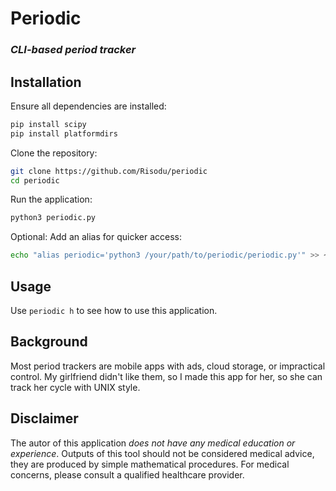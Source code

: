 # Periodic
### *CLI-based period tracker*

## Installation

Ensure all dependencies are installed:
```sh
pip install scipy
pip install platformdirs
```

Clone the repository:
```sh
git clone https://github.com/Risodu/periodic
cd periodic
```

Run the application:
```sh
python3 periodic.py
```

Optional: Add an alias for quicker access:
```sh
echo "alias periodic='python3 /your/path/to/periodic/periodic.py'" >> ~/.bashrc
```

## Usage

Use `periodic h` to see how to use this application.

## Background

Most period trackers are mobile apps with ads, cloud storage, or impractical control. My girlfriend didn't like them, so I made this app for her, so she can track her cycle with UNIX style.

## Disclaimer

The autor of this application *does not have any medical education or experience*. Outputs of this tool should not be considered medical advice, they are produced by simple mathematical procedures. For medical concerns, please consult a qualified healthcare provider.
